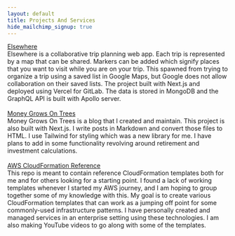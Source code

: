 ```yaml
---
layout: default
title: Projects And Services
hide_mailchimp_signup: true
---
```


<p>
  <a href="https://elsewhere.now.sh/">Elsewhere</a>
  <br>
  Elsewhere is a collaborative trip planning web app. Each trip is represented by a map that can be shared. Markers can be added which signify places that you want to visit while you are on your trip. This spawned from trying to organize a trip using a saved list in Google Maps, but Google does not allow collaboration on their saved lists. The project built with Next.js and deployed using Vercel for GitLab. The data is stored in MongoDB and the GraphQL API is built with Apollo server.
  <br>
  <br>
  <a href="https://moneygrowsontrees.co/">Money Grows On Trees</a>
  <br>
  Money Grows On Trees is a blog that I created and maintain. This project is also built with Next.js. I write posts in Markdown and convert those files to HTML. I use Tailwind for styling which was a new library for me. I have plans to add in some functionality revolving around retirement and investment calculations.
  <br>
  <br>
  <a href="https://github.com/thomasstep/aws-cloudformation-reference">AWS CloudFormation Reference</a>
  <br>
  This repo is meant to contain reference CloudFormation templates both for me and for others looking for a starting point. I found a lack of working templates whenever I started my AWS journey, and I am hoping to group together some of my knowledge with this. My goal is to create various CloudFormation templates that can work as a jumping off point for some commonly-used infrastructure patterns. I have personally created and managed services in an enterprise setting using these technologies. I am also making YouTube videos to go along with some of the templates.
</p>
